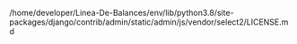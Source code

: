 /home/developer/Linea-De-Balances/env/lib/python3.8/site-packages/django/contrib/admin/static/admin/js/vendor/select2/LICENSE.md